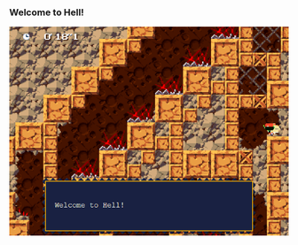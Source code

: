 ### Welcome to Hell!

![this fucking github](https://raw.githubusercontent.com/Kobun42/kobun42/main/CAVE-STORY-109.png "Yep.")
